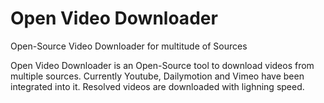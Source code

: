 # Open Video Downloader
Open-Source Video Downloader for multitude of Sources

Open Video Downloader is an Open-Source tool to download videos from multiple sources. Currently Youtube, Dailymotion and Vimeo have been integrated into it.
Resolved videos are downloaded with lighning speed.
